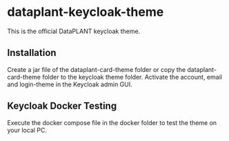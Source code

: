 # dataplant-keycloak-theme

This is the official DataPLANT keycloak theme.

## Installation
Create a jar file of the dataplant-card-theme folder or copy the dataplant-card-theme folder to the keycloak theme 
folder.
Activate the account, email and login-theme in the Keycloak admin GUI.

## Keycloak Docker Testing
Execute the docker compose file in the docker folder to test the theme on your local PC.